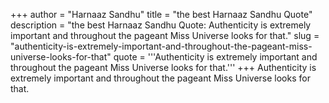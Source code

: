 +++
author = "Harnaaz Sandhu"
title = "the best Harnaaz Sandhu Quote"
description = "the best Harnaaz Sandhu Quote: Authenticity is extremely important and throughout the pageant Miss Universe looks for that."
slug = "authenticity-is-extremely-important-and-throughout-the-pageant-miss-universe-looks-for-that"
quote = '''Authenticity is extremely important and throughout the pageant Miss Universe looks for that.'''
+++
Authenticity is extremely important and throughout the pageant Miss Universe looks for that.
